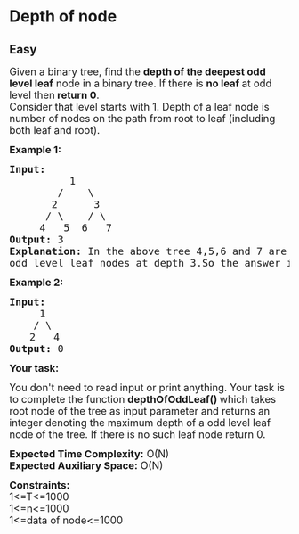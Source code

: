 # Depth of node
## Easy 
<div class="problem-statement">
                <p></p><p><span style="font-size:18px">Given a binary tree, find&nbsp;the <strong>depth of the deepest odd level leaf</strong> node in a binary tree. If there is <strong>no leaf </strong>at odd level then<strong> return 0</strong>.<br>
Consider that level starts with 1.&nbsp;Depth of a leaf node is number of nodes on the path from root to leaf (including both leaf and root).</span></p>

<p><strong><span style="font-size:18px">Example 1:</span></strong></p>

<pre><strong><span style="font-size:18px">Input: </span></strong><span style="font-size:18px">
&nbsp;         1
&nbsp;       /    \
&nbsp;      2      3
&nbsp;     / \    / \
&nbsp;    4   5  6   7</span>
<strong><span style="font-size:18px">Output: </span></strong><span style="font-size:18px">3</span>
<span style="font-size:18px"><strong>Explanation: </strong>In the above tree 4,5,6 and 7 are</span>
<span style="font-size:18px">odd level leaf nodes at depth 3.So the answer is 3.</span>
</pre>

<p><span style="font-size:18px"><strong>Example 2:</strong></span></p>

<pre><strong><span style="font-size:18px">Input: </span></strong><span style="font-size:18px">
     1
    / \</span>
   <span style="font-size:18px"> 2   4</span>
<span style="font-size:18px"><strong>Output:</strong> 0</span>
</pre>

<p><strong><span style="font-size:18px">Your task:</span></strong></p>

<p><span style="font-size:18px">You don't need to read input or print anything. Your task is to complete the function&nbsp;<strong>depthOfOddLeaf</strong></span><span style="font-size:18px"><strong>()&nbsp;</strong>which takes root node of the tree as input parameter and returns an integer denoting the maximum depth of a odd level&nbsp;leaf node of the tree. If there is no such leaf node return 0.</span></p>

<p><span style="font-size:18px"><strong>Expected Time Complexity:</strong>&nbsp;O(N)<br>
<strong>Expected Auxiliary Space:</strong>&nbsp;O(N)</span></p>

<p><span style="font-size:18px"><strong>Constraints:</strong><br>
1&lt;=T&lt;=1000<br>
1&lt;=n&lt;=1000<br>
1&lt;=data of node&lt;=1000</span></p>
 <p></p>
            </div>